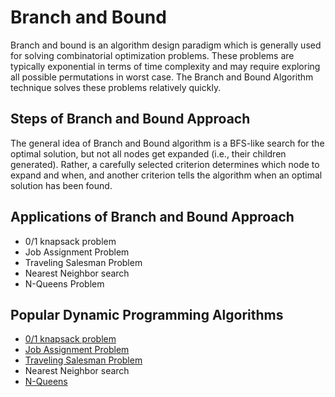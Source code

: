 # Branch and Bound

Branch and bound is an algorithm design paradigm which is generally used for solving combinatorial optimization problems. These problems are typically exponential in terms of time complexity and may require exploring all possible permutations in worst case. The Branch and Bound Algorithm technique solves these problems relatively quickly.


## Steps of Branch and Bound Approach
The general idea of Branch and Bound algorithm is a BFS-like search for the optimal solution, but not all nodes get expanded (i.e., their children generated). Rather, a carefully selected criterion determines which node to expand and when, and another criterion tells the algorithm when an optimal solution has been found.

## Applications of Branch and Bound Approach

- 0/1 knapsack problem
- Job Assignment Problem
- Traveling Salesman Problem
- Nearest Neighbor search
- N-Queens Problem


## Popular Dynamic Programming Algorithms
* [0/1 knapsack problem](Knapsack%20Problem/README.md)
* [Job Assignment Problem](Job%20Assignment%20Problem/README.md)
* [Traveling Salesman Problem](../Traveling%20Salesman%20Problem/readme.md)
* Nearest Neighbor search
* [N-Queens](../Backtracking/N%20Queen%20Problem/README.md)
